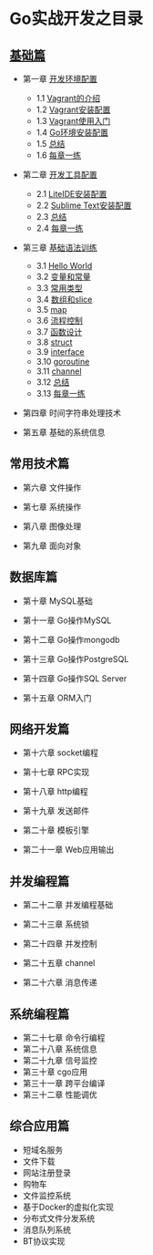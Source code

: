 # Go实战开发之目录

## [基础篇](0001.md)

- 第一章 [开发环境配置](01.0.md)

	* 1.1 [Vagrant的介绍](01.1.md)
	* 1.2 [Vagrant安装配置](01.2.md)
	* 1.3 [Vagrant使用入门](01.3.md)
	* 1.4 [Go环境安装配置](01.4.md)
	* 1.5 [总结](01.5.md)
	* 1.6 [每章一练](01.6.md)

- 第二章 [开发工具配置](02.0.md)

	* 2.1 [LiteIDE安装配置](02.1.md)
	* 2.2 [Sublime Text安装配置](02.2.md)
	* 2.3 [总结](02.3.md)
	* 2.4 [每章一练](02.4.md)

- 第三章 [基础语法训练](03.0.md)

	* 3.1 [Hello World](03.1.md)
	* 3.2 [变量和常量](03.2.md)
	* 3.3 [常用类型](03.3.md)
	* 3.4 [数组和slice](03.4.md)
	* 3.5 [map](03.5.md)
	* 3.6 [流程控制](03.6.md)
	* 3.7 [函数设计](03.7.md)
	* 3.8 [struct](03.8.md)
	* 3.9 [interface](03.9.md)
	* 3.10 [goroutine](03.10.md)
	* 3.11 [channel](03.11.md)
	* 3.12 [总结](03.12.md)
	* 3.13 [每章一练](03.13.md)

- 第四章 时间字符串处理技术

- 第五章 基础的系统信息

## 常用技术篇
- 第六章 文件操作

- 第七章 系统操作

- 第八章 图像处理

- 第九章 面向对象

## 数据库篇

- 第十章 MySQL基础

- 第十一章 Go操作MySQL

- 第十二章 Go操作mongodb

- 第十三章 Go操作PostgreSQL

- 第十四章 Go操作SQL Server

- 第十五章 ORM入门

## 网络开发篇
- 第十六章 socket编程

- 第十七章 RPC实现

- 第十八章 http编程

- 第十九章 发送邮件

- 第二十章 模板引擎

- 第二十一章 Web应用输出

## 并发编程篇

- 第二十二章 并发编程基础

- 第二十三章 系统锁

- 第二十四章 并发控制

- 第二十五章 channel

- 第二十六章 消息传递

## 系统编程篇

- 第二十七章 命令行编程
- 第二十八章 系统信息
- 第二十九章 信号监控
- 第三十章 cgo应用
- 第三十一章 跨平台编译
- 第三十二章 性能调优

## 综合应用篇
- 短域名服务
- 文件下载
- 网站注册登录
- 购物车
- 文件监控系统
- 基于Docker的虚拟化实现
- 分布式文件分发系统
- 消息队列系统
- BT协议实现

